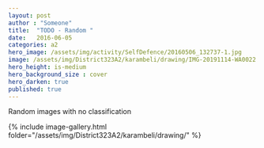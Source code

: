 ```yaml
---
layout: post
author : "Someone"
title:  "TODO - Random "
date:   2016-06-05
categories: a2
hero_image: /assets/img/activity/SelfDefence/20160506_132737-1.jpg
image: /assets/img/District323A2/karambeli/drawing/IMG-20191114-WA0022.jpg
hero_height: is-medium
hero_background_size : cover
hero_darken: true
published: true
---
```


Random images with no classification

{% include image-gallery.html folder="/assets/img/District323A2/karambeli/drawing/" %}